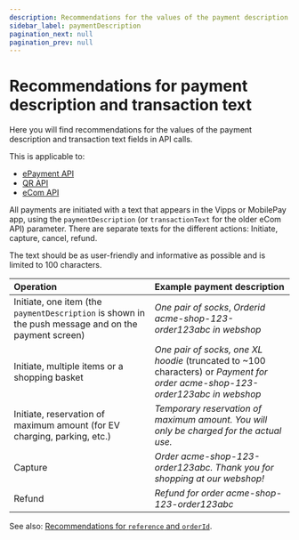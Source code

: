 ```yaml
---
description: Recommendations for the values of the payment description and transaction text fields in API calls.
sidebar_label: paymentDescription
pagination_next: null
pagination_prev: null
---
```


# Recommendations for payment description and transaction text

Here you will find recommendations for the values of the payment description and transaction text fields in API calls.

This is applicable to:

* [ePayment API](https://developer.vippsmobilepay.com/docs/APIs/epayment-api/)
* [QR API](https://developer.vippsmobilepay.com/docs/APIs/qr-api)
* [eCom API](https://developer.vippsmobilepay.com/docs/APIs/ecom-api)

All payments are initiated with a text that appears in the Vipps or MobilePay app, using the
`paymentDescription` (or `transactionText` for the older eCom API) parameter.
There are separate texts for the different actions: Initiate, capture, cancel, refund.

The text should be as user-friendly and informative as possible and is limited to 100 characters.

| Operation | Example payment description |
|:----------|:------------------------------|
| Initiate, one item (the `paymentDescription` is shown in the push message and on the payment screen) | *One pair of socks*, *Orderid acme-shop-123-order123abc in webshop* |
| Initiate, multiple items or a shopping basket | *One pair of socks, one XL hoodie* (truncated to ~100 characters) or *Payment for order acme-shop-123-order123abc in webshop* |
| Initiate, reservation of maximum amount (for EV charging, parking, etc.) | *Temporary reservation of maximum amount. You will only be charged for the actual use.* |
| Capture | *Order acme-shop-123-order123abc. Thank you for shopping at our webshop!* |
| Refund | *Refund for order acme-shop-123-order123abc* |

See also:
[Recommendations for `reference` and `orderId`](orderid.md).
